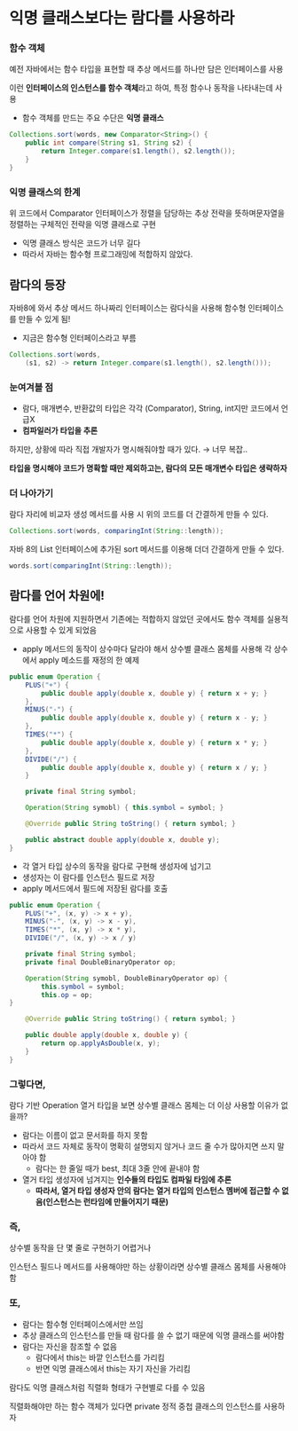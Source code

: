 # 익명 클래스보다는 람다를 사용하라

### 함수 객체

예전 자바에서는 함수 타입을 표현할 때 추상 메서드를 하나만 담은 인터페이스를 사용

이런 **인터페이스의 인스턴스를 함수 객체**라고 하여, 특정 함수나 동작을 나타내는데 사용

- 함수 객체를 만드는 주요 수단은 **익명 클래스**

```java
Collections.sort(words, new Comparator<String>() {
	public int compare(String s1, String s2) {
		return Integer.compare(s1.length(), s2.length());
	}
}
```

### 익명 클래스의 한계

위 코드에서 Comparator 인터페이스가 정렬을 담당하는 추상 전략을 뜻하며문자열을 정렬하는 구체적인 전략을 익명 클래스로 구현

- 익명 클래스 방식은 코드가 너무 길다
- 따라서 자바는 함수형 프로그래밍에 적합하지 않았다.

## 람다의 등장

자바8에 와서 추상 메서드 하나짜리 인터페이스는 람다식을 사용해 함수형 인터페이스를 만들 수 있게 됨! 

- 지금은 함수형 인터페이스라고 부름

```java
Collections.sort(words, 
	(s1, s2) ->	return Integer.compare(s1.length(), s2.length()));
```

### 눈여겨볼 점

- 람다, 매개변수, 반환값의 타입은 각각 (Comparator<String>), String, int지만 코드에서 언급X
- **컴파일러가 타입을 추론**

하지만, 상황에 따라 직접 개발자가 명시해줘야할 때가 있다. → 너무 복잡..

**타입을 명시해야 코드가 명확할 때만 제외하고는, 람다의 모든 매개변수 타입은 생략하자**

### 더 나아가기

람다 자리에 비교자 생성 메서드를 사용 시 위의 코드를 더 간결하게 만들 수 있다.

```java
Collections.sort(words, comparingInt(String::length));
```

자바 8의 List 인터페이스에 추가된 sort 메서드를 이용해 더더 간결하게 만들 수 있다.

```java
words.sort(comparingInt(String::length));
```

## 람다를 언어 차원에!

람다를 언어 차원에 지원하면서 기존에는 적합하지 않았던 곳에서도 함수 객체를 실용적으로 사용할 수 있게 되었음

- apply 메서드의 동작이 상수마다 달라야 해서 상수별 클래스 몸체를 사용해 각 상수에서 apply 메소드를 재정의 한 예제

```java
public enum Operation {
	PLUS("+") {
		public double apply(double x, double y) { return x + y; }
	},
	MINUS("-") {
		public double apply(double x, double y) { return x - y; }
	},
	TIMES("*") {
		public double apply(double x, double y) { return x * y; }
	},
	DIVIDE("/") {
		public double apply(double x, double y) { return x / y; }
	}

	private final String symbol;

	Operation(String symobl) { this.symbol = symbol; }

	@Override public String toString() { return symbol; }

	public abstract double apply(double x, double y);
}
```

- 각 열거 타입 상수의 동작을 람다로 구현해 생성자에 넘기고
- 생성자는 이 람다를 인스턴스 필드로 저장
- apply 메서드에서 필드에 저장된 람다를 호출

```java
public enum Operation {
	PLUS("+", (x, y) -> x + y),
	MINUS("-", (x, y) -> x - y),
	TIMES("*", (x, y) -> x * y),
	DIVIDE("/", (x, y) -> x / y)

	private final String symbol;
	private final DoubleBinaryOperator op;

	Operation(String symobl, DoubleBinaryOperator op) { 
		this.symbol = symbol; 
		this.op = op; 
}

	@Override public String toString() { return symbol; }

	public double apply(double x, double y) {
		return op.applyAsDouble(x, y);	
	}
}
```

### 그렇다면,

람다 기반 Operation 열거 타입을 보면 상수별 클래스 몸체는 더 이상 사용할 이유가 없을까?

- 람다는 이름이 없고 문서화를 하지 못함
- 따라서 코드 자체로 동작이 명확히 설명되지 않거나 코드 줄 수가 많아지면 쓰지 말아야 함
    - 람다는 한 줄일 때가 best, 최대 3줄 안에 끝내야 함
- 열거 타입 생성자에 넘겨지는 **인수들의 타입도 컴파일 타임에 추론**
    - **따라서, 열거 타입 생성자 안의 람다는 열거 타입의 인스턴스 멤버에 접근할 수 없음(인스턴스는 런타임에 만들어지기 때문)**

### 즉,

상수별 동작을 단 몇 줄로 구현하기 어렵거나

인스턴스 필드나 메서드를 사용해야만 하는 상황이라면 상수별 클래스 몸체를 사용해야함

### 또,

- 람다는 함수형 인터페이스에서만 쓰임
- 추상 클래스의 인스턴스를 만들 때 람다를 쓸 수 없기 때문에 익명 클래스를 써야함
- 람다는 자신을 참조할 수 없음
    - 람다에서 this는 바깥 인스턴스를 가리킴
    - 반면 익명 클래스에서 this는 자기 자신을 가리킴

람다도 익명 클래스처럼 직렬화 형태가 구현별로 다를 수 있음

직렬화해야만 하는 함수 객체가 있다면 private 정적 중첩 클래스의 인스턴스를 사용하자